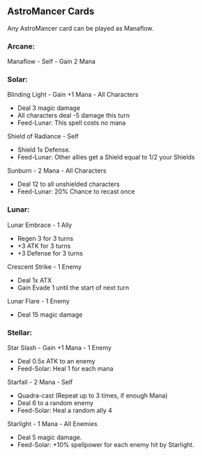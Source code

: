## AstroMancer Cards

Any AstroMancer card can be played as Manaflow.


### Arcane:

Manaflow - Self - Gain 2 Mana

### Solar:

Blinding Light - Gain +1 Mana - All Characters 
   - Deal 3 magic damage
   - All characters deal -5 damage this turn
   - Feed-Lunar: This spell costs no mana

Shield of Radiance - Self
  - Shield 1x Defense.
  - Feed-Lunar: Other allies get a Shield equal to 1/2 your Shields

Sunburn - 2 Mana - All Characters 
  - Deal 12 to all unshielded characters
  - Feed-Lunar: 20% Chance to recast once

### Lunar:

Lunar Embrace - 1 Ally 
  - Regen 3 for 3 turns
  - +3 ATK for 3 turns 
  - +3 Defense for 3 turns

Crescent Strike - 1 Enemy 
  - Deal 1x ATX
  - Gain Evade 1 until the start of next turn
  
Lunar Flare - 1 Enemy 
  - Deal 15 magic damage

### Stellar:

Star Slash - Gain +1 Mana - 1 Enemy 
  - Deal 0.5x ATK to an enemy
  - Feed-Solar: Heal 1 for each mana

Starfall - 2 Mana - Self
  - Quadra-cast (Repeat up to 3 times, if enough Mana)
  - Deal 6 to a random enemy
  - Feed-Solar: Heal a random ally 4

Starlight - 1 Mana - All Enemies 
  - Deal 5 magic damage. 
  - Feed-Solar: +10% spellpower for each enemy hit by Starlight.
